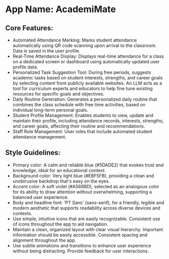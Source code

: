 # **App Name**: AcademiMate

## Core Features:

- Automated Attendance Marking: Marks student attendance automatically using QR code scanning upon arrival to the classroom. Data is saved in the user profile.
- Real-Time Attendance Display: Displays real-time attendance for a class on a dedicated screen or dashboard using automatically updated user profile data.
- Personalized Task Suggestion Tool: During free periods, suggests academic tasks based on student interests, strengths, and career goals by selecting content from publicly available websites. An LLM acts as a tool for curriculum experts and educators to help fine tune existing resources for specific goals and objectives. 
- Daily Routine Generation: Generates a personalized daily routine that combines the class schedule with free time activities, based on individual long-term personal goals.
- Student Profile Management: Enables students to view, update and maintain their profile, including attendance records, interests, strengths, and career goals, affecting their routine and recommendations.
- Staff Role Management: User roles that include automated student attendance management.

## Style Guidelines:

- Primary color: A calm and reliable blue (#5DADE2) that evokes trust and knowledge, ideal for an educational context.
- Background color: Very light blue (#EBF5FB), providing a clean and unobtrusive backdrop that's easy on the eyes.
- Accent color: A soft violet (#A569BD), selected as an analogous color for its ability to draw attention without overwhelming, supporting a balanced user experience.
- Body and headline font: 'PT Sans' (sans-serif), for a friendly, legible and modern aesthetic that supports readability across diverse devices and contexts.
- Use simple, intuitive icons that are easily recognizable. Consistent use of icons throughout the app to aid navigation.
- Maintain a clean, organized layout with clear visual hierarchy. Important information should be easily accessible. Consistent spacing and alignment throughout the app.
- Use subtle animations and transitions to enhance user experience without being distracting. Provide feedback for user interactions.